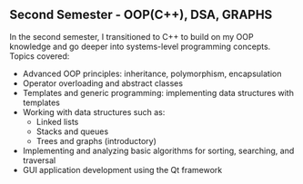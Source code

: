 ## Second Semester - OOP(C++), DSA, GRAPHS
In the second semester, I transitioned to C++ to build on my OOP knowledge and go deeper into systems-level programming concepts. Topics covered:
- Advanced OOP principles: inheritance, polymorphism, encapsulation
- Operator overloading and abstract classes
- Templates and generic programming: implementing data structures with templates
- Working with data structures such as:
  - Linked lists
  - Stacks and queues
  - Trees and graphs (introductory)
- Implementing and analyzing basic algorithms for sorting, searching, and traversal
- GUI application development using the Qt framework
